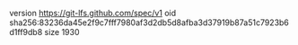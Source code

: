version https://git-lfs.github.com/spec/v1
oid sha256:83236da45e2f9c7fff7980af3d2db5d8afba3d37919b87a51c7923b6d1ff9db8
size 1930
